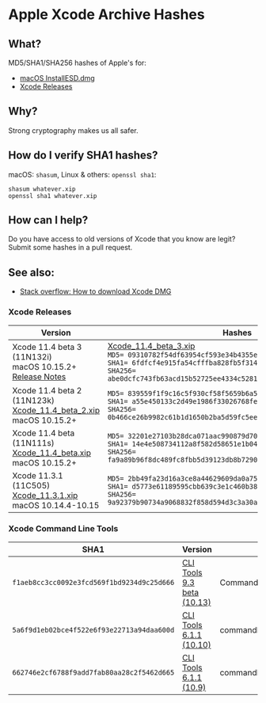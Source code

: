 # Apple Xcode Archive Hashes

## What?

MD5/SHA1/SHA256 hashes of Apple's for:

 * [macOS InstallESD.dmg](readme.md)
 * [Xcode Releases](xcode.md)

## Why?

Strong cryptography makes us all safer.

## How do I verify SHA1 hashes?

macOS: `shasum`, Linux & others: `openssl sha1`:

````
shasum whatever.xip
openssl sha1 whatever.xip
````

<!-- For SHA256: `shasum -a 256 whatever.xip` -->

## How can I help?

Do you have access to old versions of Xcode that you know are legit? Submit some hashes in a pull request.

## See also:

* [Stack overflow: How to download Xcode DMG](https://stackoverflow.com/questions/10335747/how-to-download-xcode-dmg-or-xip-file/10335943#10335943)

### Xcode Releases

| Version                           | Hashes                            |
| --------------------------------- | --------------------------------- |
| Xcode 11.4 beta 3 (11N132i)<br>macOS 10.15.2+<br>[Release Notes][11.4 beta 3 notes] | [Xcode_11.4_beta_3.xip][11.4 beta 3]<br>`MD5= 09310782f54df63954cf593e34b4355e`<br>`SHA1= 6fdfcf4e915fa54cfffba828fb5f314caeb37b13`<br>`SHA256= abe0dcfc743fb63acd15b52725ee4334c5281caa46dfb890dc36b3817a026abc`
| Xcode 11.4 beta 2 (11N123k)<br>[Xcode_11.4_beta_2.xip][11.4 beta 2]<br>macOS 10.15.2+ | `MD5= 839559f1f9c16c5f930cf58f5659b6a5`<br>`SHA1= a55e450133c2d49e1986f33026768fe8dbb223aa`<br>`SHA256= 0b466ce26b9982c61b1d1650b2ba5d59fc5eed82bb9ccf15c8ce45ab7146848d`
| Xcode 11.4 beta (11N111s)<br>[Xcode_11.4_beta.xip][11.4 beta]<br>macOS 10.15.2+ | `MD5= 32201e27103b28dca071aac990879d70`<br>`SHA1= 14e4e508734112a8f582d58651e1b0459bc575ec`<br>`SHA256= fa9a89b96f8dc489fc8fbb5d39123db8b7290b41f57de88137d5a9783a5f710d`
| Xcode 11.3.1 (11C505)<br>[Xcode_11.3.1.xip][11.3.1]<br>macOS 10.14.4-10.15 | `MD5= 2bb49fa23d16a3ce8a44629609da0a75`<br>`SHA1= d5773e61189595cbb639c3e1c460b38d8c1e19ae`<br>`SHA256= 9a92379b90734a9068832f858d594d3c3a30a7ddc3bdb6da49c738aed9ad34b5`

[11.4 beta 3]: https://download.developer.apple.com/Developer_Tools/Xcode_11.4_beta_3/Xcode_11.4_beta_3.xip
[11.4 beta 2]: https://download.developer.apple.com/Developer_Tools/Xcode_11.4_beta_2/Xcode_11.4_beta_2.xip
[11.4 beta]: https://download.developer.apple.com/Developer_Tools/Xcode_11.4_beta/Xcode_11.4_beta.xip
[11.3.1]: https://download.developer.apple.com/Developer_Tools/Xcode_11.3.1/Xcode_11.3.1.xip
[11.3]: https://download.developer.apple.com/Developer_Tools/Xcode_11.3/Xcode_11.3.xip
[11.3 beta]: https://download.developer.apple.com/Developer_Tools/Xcode_11.3_beta/Xcode_11.3_beta.xip
[11.2.1]: https://download.developer.apple.com/Developer_Tools/Xcode_11.2.1/Xcode_11.2.1.xip
[11.2.1 GM Seed]: https://download.developer.apple.com/Developer_Tools/Xcode_11.2.1_GM_Seed/Xcode_11.2.1_GM_Seed.xip
[11.2]: https://download.developer.apple.com/Developer_Tools/Xcode_11.2/Xcode_11.2.xip
[11.2 beta 2]: https://download.developer.apple.com/Developer_Tools/Xcode_11.2_beta_2/Xcode_11.2_beta_2.xip
[11.2 beta]: https://download.developer.apple.com/Developer_Tools/Xcode_11.2_beta/Xcode_11.2_beta.xip
[11.1]: https://download.developer.apple.com/Developer_Tools/Xcode_11.1/Xcode_11.1.xip
[11.1 GM Seed]: https://download.developer.apple.com/Developer_Tools/Xcode_11.1_GM_Seed/Xcode_11.1_GM_Seed.xip
[11]: https://download.developer.apple.com/Developer_Tools/Xcode_11/Xcode_11.xip
[11 GM]: https://download.developer.apple.com/Developer_Tools/Xcode_11_GM_Seed/Xcode_11_GM_Seed.xip
[11 Beta 7]: https://download.developer.apple.com/Developer_Tools/Xcode_11_Beta_7/Xcode_11_Beta_7.xip
[11 Beta 6]: https://download.developer.apple.com/Developer_Tools/Xcode_11_Beta_6/Xcode_11_Beta_6.xip
[11 Beta 5]: https://download.developer.apple.com/Developer_Tools/Xcode_11_Beta_5/Xcode_11_Beta_5.xip
[11 Beta 4]: https://download.developer.apple.com/Developer_Tools/Xcode_11_Beta_4/Xcode_11_Beta_4.xip
[11 Beta 3]: https://download.developer.apple.com/Developer_Tools/Xcode_11_Beta_3/Xcode_11_Beta_3.xip
[11 Beta 2]: https://download.developer.apple.com/Developer_Tools/Xcode_11_Beta_2/Xcode_11_Beta_2.xip
[11 Beta]: https://download.developer.apple.com/WWDC_2019/Xcode_11_Beta/Xcode_11_Beta.xip
[10.3]: https://download.developer.apple.com/Developer_Tools/Xcode_10.3/Xcode_10.3.xip
[10.2.1]: https://download.developer.apple.com/Developer_Tools/Xcode_10.2.1/Xcode_10.2.1.xip
[10.2]: https://download.developer.apple.com/Developer_Tools/Xcode_10.2/Xcode_10.2.xip
[10.1]: https://download.developer.apple.com/Developer_Tools/Xcode_10.1/Xcode_10.1.xip
[10]: https://download.developer.apple.com/Developer_Tools/Xcode_10/Xcode_10.xip
[10 GM]: https://download.developer.apple.com/Developer_Tools/Xcode_10_GM_seed/Xcode_10_GM_seed.xip
[10 Beta 6]: https://download.developer.apple.com/Developer_Tools/Xcode_10_Beta_6/Xcode_10_Beta_6.xip
[10 Beta 5]: https://download.developer.apple.com/Developer_Tools/Xcode_10_beta_5/Xcode_10_beta_5.xip
[10 Beta 4]: https://download.developer.apple.com/Developer_Tools/Xcode_10_beta_4/Xcode_10_beta_4.xip
[10 Beta 3]: https://download.developer.apple.com/Developer_Tools/Xcode_10_beta_3/Xcode_10_beta_3.xip
[10 Beta 2]: https://download.developer.apple.com/Developer_Tools/Xcode_10_Beta_2/Xcode_10_Beta_2.xip
[10 Beta]: https://download.developer.apple.com/Developer_Tools/Xcode_10_Beta/Xcode_10_Beta.xip
[9.4.1]: https://download.developer.apple.com/Developer_Tools/Xcode_9.4.1/Xcode_9.4.1.xip
[9.4]: https://download.developer.apple.com/Developer_Tools/Xcode_9.4/Xcode_9.4.xip
[9.3.1]: https://download.developer.apple.com/Developer_Tools/Xcode_9.3.1/Xcode_9.3.1.xip
[9.3]: https://download.developer.apple.com/Developer_Tools/Xcode_9.3/Xcode_9.3.xip
[9.2]: https://download.developer.apple.com/Developer_Tools/Xcode_9.2/Xcode_9.2.xip
[9.1]: https://download.developer.apple.com/Developer_Tools/Xcode_9.1/Xcode_9.1.xip
[9.1b1]: https://download.developer.apple.com/Developer_Tools/Xcode_9.1_beta/Xcode_9.1_beta.xip
[9.0.1]: https://download.developer.apple.com/Developer_Tools/Xcode_9.0.1/Xcode_9.0.1.xip
[9]: https://download.developer.apple.com/Developer_Tools/Xcode_9/Xcode_9.xip
[9b6]: https://download.developer.apple.com/Developer_Tools/Xcode_9_beta_6/Xcode_9_beta_6.xip
[9b5]: https://download.developer.apple.com/Developer_Tools/Xcode_9_beta_5/Xcode_9_beta_5.xip
[9b4]: http://adcdownload.apple.com/Developer_Tools/Xcode_9_beta_4/Xcode_9_beta_4.xip
[9b3]: http://adcdownload.apple.com/Developer_Tools/Xcode_9_beta_3/Xcode_9_beta_3.xip
[9b2]: http://adcdownload.apple.com/Developer_Tools/Xcode_9_beta_2/Xcode_9_beta_2.xip
[9b1]: http://adcdownload.apple.com/WWDC_2017/Xcode_9_beta/Xcode_9_beta.xip
[8.3.3]: http://adcdownload.apple.com/Developer_Tools/Xcode_8.3.3/Xcode8.3.3.xip
[8.3.2]: http://adcdownload.apple.com/Developer_Tools/Xcode_8.3.2/Xcode8.3.2.xip
[8.3.1]: https://developer.apple.com/devcenter/download.action?path=/Developer_Tools/Xcode_8.3.1/Xcode_8.3.1.xip
[8.3]: https://developer.apple.com/devcenter/download.action?path=/Developer_Tools/Xcode_8.3/Xcode_8.3.xip
[8.2.1]: https://developer.apple.com/devcenter/download.action?path=/Developer_Tools/Xcode_8.2.1/Xcode_8.2.1.xip
[8.2]: https://developer.apple.com/devcenter/download.action?path=/Developer_Tools/Xcode_8.2/Xcode_8.2.xip
[8.1]: https://developer.apple.com/devcenter/download.action?path=/Developer_Tools/Xcode_8.1/Xcode_8.1.xip
[8]: https://developer.apple.com/devcenter/download.action?path=/Developer_Tools/Xcode_8/Xcode_8.xip
[7.3.1]: https://developer.apple.com/devcenter/download.action?path=/Developer_Tools/Xcode_7.3.1/Xcode_7.3.1.dmg
[7.3]: https://developer.apple.com/devcenter/download.action?path=/Developer_Tools/Xcode_7.3/Xcode_7.3.dmg
[7.2.1]: https://developer.apple.com/devcenter/download.action?path=/Developer_Tools/Xcode_7.2.1/Xcode_7.2.1.dmg
[7.2]: https://developer.apple.com/devcenter/download.action?path=/Developer_Tools/Xcode_7.2/Xcode_7.2.dmg
[7.1.1]: https://developer.apple.com/devcenter/download.action?path=/Developer_Tools/Xcode_7.1.1/Xcode_7.1.1.dmg
[7.1]: https://developer.apple.com/devcenter/download.action?path=/Developer_Tools/Xcode_7.1/Xcode_7.1.dmg
[7.0.1]: https://developer.apple.com/devcenter/download.action?path=/Developer_Tools/Xcode_7.0.1/Xcode_7.0.1.dmg
[7]: https://developer.apple.com/devcenter/download.action?path=/Developer_Tools/Xcode_7/Xcode_7.dmg
[6.4]: https://developer.apple.com/devcenter/download.action?path=/Developer_Tools/Xcode_6.4/Xcode_6.4.dmg
[6.3.2]: https://developer.apple.com/devcenter/download.action?path=/Developer_Tools/Xcode_6.3.2/Xcode_6.3.2.dmg
[6.3.1]: https://developer.apple.com/devcenter/download.action?path=/Developer_Tools/Xcode_6.3.1/Xcode_6.3.1.dmg
[6.3]: https://developer.apple.com/devcenter/download.action?path=/Developer_Tools/Xcode_6.3/Xcode_6.3.dmg
[6.2]: https://developer.apple.com/devcenter/download.action?path=/Developer_Tools/Xcode_6.2/Xcode_6.2.dmg
[6.1.1]: https://developer.apple.com/devcenter/download.action?path=/Developer_Tools/xcode_6.1.1/xcode_6.1.1.dmg
[6.1]: https://developer.apple.com/devcenter/download.action?path=/Developer_Tools/xcode_6.1/56841_xcode_6.1.dmg
[6.0.1]: https://developer.apple.com/devcenter/download.action?path=/Developer_Tools/xcode_6.0.1/xcode_6.0.1.dmg
[5.1.1]: https://developer.apple.com/devcenter/download.action?path=/Developer_Tools/xcode_5.1.1/xcode_5.1.1.dmg
[5.0.2]: https://developer.apple.com/devcenter/download.action?path=/Developer_Tools/xcode_5.0.2/xcode_5.0.2.dmg
[4.6.3]: https://developer.apple.com/devcenter/download.action?path=/Developer_Tools/xcode_4.6.3/xcode4630916281a.dmg
[4.6]: https://developer.apple.com/devcenter/download.action?path=/Developer_Tools/xcode_4.6/xcode460417218a.dmg
[4.5.2]: https://developer.apple.com/devcenter/download.action?path=/Developer_Tools/xcode_4.5.2/xcode4520418508a.dmg
[4.4.1]: https://developer.apple.com/devcenter/download.action?path=/Developer_Tools/xcode_4.4.1/xcode_4.4.1_6938145.dmg
[4.3.2]: https://developer.apple.com/devcenter/download.action?path=/Developer_Tools/xcode_4.3.2/xcode_432_lion.dmg
[4.2]: https://developer.apple.com/devcenter/download.action?path=/Developer_Tools/xcode_4.2_for_lion_21264/installxcode_42_lion.dmg
[4.1]: https://developer.apple.com/devcenter/download.action?path=/Developer_Tools/xcode_4.1_for_lion_21263/installxcode_41_lion.dmg
[4.0.2]: https://developer.apple.com/devcenter/download.action?path=/Developer_Tools/xcode_4.0.2_and_ios_sdk_4.3/xcode_4.0.2_and_ios_sdk_4.3.dmg
[3.2.6]: https://developer.apple.com/devcenter/download.action?path=/Developer_Tools/xcode_3.2.6_and_ios_sdk_4.3__final/xcode_3.2.6_and_ios_sdk_4.3.dmg
[3.1.4]: https://developer.apple.com/devcenter/download.action?path=/Developer_Tools/xcode_3.1.4_developer_tools/xcode314_2809_developerdvd.dmg
[3.0]: https://developer.apple.com/devcenter/download.action?path=/Developer_Tools/xcode_3.0/xcode_3.0.dmg
[2.5]: https://developer.apple.com/devcenter/download.action?path=/Developer_Tools/xcode_2.5_developer_tools/xcode25_8m2558_developerdvd.dmg
[2.4.1]: https://developer.apple.com/devcenter/download.action?path=/Developer_Tools/xcode_2.4.1/xcode_2.4.1_8m1910_6936315.dmg
[2.4]: https://developer.apple.com/devcenter/download.action?path=/Developer_Tools/xcode_2.4/xcode_2.4_8k1079_6936199.dmg
[2.3]: https://developer.apple.com/devcenter/download.action?path=/Developer_Tools/xcode_2.3/xcode_2.3_8m1780_oz693620813.dmg
[2.2.1]: https://developer.apple.com/devcenter/download.action?path=/Developer_Tools/xcode_tools_2.2.1/xcode_2.2.1_8g1165_018213632.dmg
[1.5]: https://developer.apple.com/devcenter/download.action?path=/Developer_Tools/xcode_v1.5/xcode_tools_1.5_cd.dmg.bin
[1.0]: https://developer.apple.com/devcenter/download.action?path=/Mac_OS_X/Mac_OS_X_10.3_Build_7B85/7B85_Xcode_CD.dmg

[11.4 beta 3 notes]: https://developer.apple.com/documentation/xcode_release_notes/xcode_11_4_beta_3_release_notes

### Xcode Command Line Tools

| SHA1 | Version | Filename |
| ------- | ---- | -------- |
| `f1aeb8cc3cc0092e3fcd569f1bd9234d9c25d666` | [CLI Tools 9.3 beta (10.13)][cli-9.3b1-10.13] | Command_Line_Tools_macOS_10.13_for_Xcode_9.3_beta.dmg <!-- c0a24e883086bf47c8211f10e80803585f99cbb42074f378e602071ab39011c2 -->
| `5a6f9d1eb02bce4f522e6f93e22713a94daa600d` | [CLI Tools 6.1.1 (10.10)][cli-6.1.1-10.10] | commandlinetoolsosx10.10forxcode6.1.1.dmg
| `662746e2cf6788f9add7fab80aa28c2f5462d665` | [CLI Tools 6.1.1 (10.9)][cli-6.1.1-10.9] | commandlinetoolsosx10.9forxcode6.1.1.dmg

 [cli-6.1.1-10.9]: https://developer.apple.com/devcenter/download.action?path=/Developer_Tools/command_line_tools_os_x_10.9_for_xcode__xcode_6.1.1/commandlinetoolsosx10.9forxcode6.1.1.dmg
 [cli-6.1.1-10.10]: https://developer.apple.com/devcenter/download.action?path=/Developer_Tools/command_line_tools_os_x_10.10_for_xcode__xcode_6.1.1/commandlinetoolsosx10.10forxcode6.1.1.dmg
 [cli-9.3b1-10.13]: https://download.developer.apple.com/Developer_Tools/Command_Line_Tools_macOS_10.13_for_Xcode_9.3/Command_Line_Tools_macOS_10.13_for_Xcode_9.3_beta.dmg
